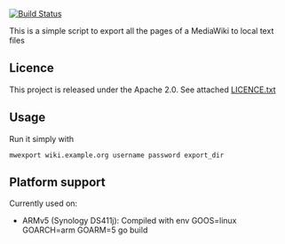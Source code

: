 [![Build Status](https://travis-ci.org/stevearm/mediawiki-export.svg?branch=master)](https://travis-ci.org/stevearm/mediawiki-export)

This is a simple script to export all the pages of a MediaWiki to local text files

## Licence

This project is released under the Apache 2.0. See attached [LICENCE.txt](https://github.com/stevearm/mediawiki-export/blob/master/LICENCE.txt)

## Usage
Run it simply with

    mwexport wiki.example.org username password export_dir

## Platform support
Currently used on:
* ARMv5 (Synology DS411j): Compiled with env GOOS=linux GOARCH=arm GOARM=5 go build

